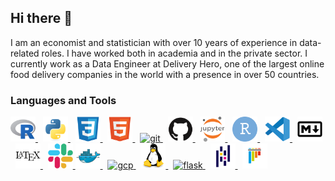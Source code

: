 ## Hi there 👋 

I am an economist and statistician with over 10 years of experience in data-related roles. I have worked both in academia and in the private sector. I currently work as a Data Engineer at Delivery Hero, one of the largest online food delivery companies in the world with a presence in over 50 countries.

<h3 align="left">Languages and Tools</h3>

<p align="left">
  <a href="https://cran.r-project.org/" target="_blank" rel="noreferrer">
    <img src="https://raw.githubusercontent.com/devicons/devicon/master/icons/r/r-original.svg" alt="r" width="40" height="40"/>
  </a>
  &nbsp;
  <a href="https://www.python.org" target="_blank" rel="noreferrer">
    <img src="https://raw.githubusercontent.com/devicons/devicon/master/icons/python/python-original.svg" alt="python" width="40" height="40"/>
  </a>
  &nbsp;
  <a href="https://www.w3schools.com/css/" target="_blank" rel="noreferrer">
    <img src="https://raw.githubusercontent.com/devicons/devicon/master/icons/css3/css3-original.svg" alt="css3" width="40" height="40"/>
  </a>
  &nbsp;
  <a href="https://www.w3.org/html/" target="_blank" rel="noreferrer">
    <img src="https://raw.githubusercontent.com/devicons/devicon/master/icons/html5/html5-original.svg" alt="html5" width="40" height="40"/>
  </a>
  &nbsp;
  <a href="https://git-scm.com/" target="_blank" rel="noreferrer">
    <img src="https://www.vectorlogo.zone/logos/git-scm/git-scm-icon.svg" alt="git" width="40" height="40"/>
  </a>
  &nbsp;
  <a href="https://github.com/" target="_blank" rel="noreferrer">
    <img src="https://raw.githubusercontent.com/devicons/devicon/master/icons/github/github-original.svg" alt="github" width="40" height="40"/>
  </a>
  &nbsp;
  <a href="https://jupyter.org/" target="_blank" rel="noreferrer">
    <img src="https://raw.githubusercontent.com/devicons/devicon/master/icons/jupyter/jupyter-original-wordmark.svg" alt="jupyter" width="40" height="40"/>
  </a>
  &nbsp;
  <a href="https://www.rstudio.com/" target="_blank" rel="noreferrer">
    <img src="https://raw.githubusercontent.com/devicons/devicon/master/icons/rstudio/rstudio-original.svg" alt="rstudio" width="40" height="40"/>
  </a>
  &nbsp;
  <a href="https://code.visualstudio.com/" target="_blank" rel="noreferrer">
    <img src="https://raw.githubusercontent.com/devicons/devicon/master/icons/vscode/vscode-original.svg" alt="vscode" width="40" height="40"/>
  </a>
  &nbsp;
  <a href="" target="_blank" rel="noreferrer">
    <img src="https://raw.githubusercontent.com/devicons/devicon/master/icons/markdown/markdown-original.svg" alt="markdown" width="40" height="40"/>
  </a>
  &nbsp;
  <a href="" target="_blank" rel="noreferrer">
    <img src="https://raw.githubusercontent.com/devicons/devicon/master/icons/latex/latex-original.svg" alt="latex" width="40" height="40"/>
  </a>
  &nbsp;
  <a href="https://slack.com/" target="_blank" rel="noreferrer">
    <img src="https://raw.githubusercontent.com/devicons/devicon/master/icons/slack/slack-original.svg" alt="slack" width="40" height="40"/>
  </a>
  <a href="https://www.docker.com/" target="_blank" rel="noreferrer">
    <img src="https://raw.githubusercontent.com/devicons/devicon/master/icons/docker/docker-original.svg" alt="docker" width="40" height="40"/>
  </a>
  &nbsp;
  <a href="https://cloud.google.com" target="_blank" rel="noreferrer">
    <img src="https://www.vectorlogo.zone/logos/google_cloud/google_cloud-icon.svg" alt="gcp" width="40" height="40"/>
  </a>
  &nbsp;
  <a href="https://www.linux.org/" target="_blank" rel="noreferrer">
    <img src="https://raw.githubusercontent.com/devicons/devicon/master/icons/linux/linux-original.svg" alt="linux" width="40" height="40"/>
  </a>
  &nbsp;
  <a href="https://flask.palletsprojects.com/" target="_blank" rel="noreferrer">
    <img src="https://www.vectorlogo.zone/logos/pocoo_flask/pocoo_flask-icon.svg" alt="flask" width="40" height="40"/>
  </a>
  &nbsp;
  <a href="https://pandas.pydata.org/" target="_blank" rel="noreferrer">
    <img src="https://raw.githubusercontent.com/devicons/devicon/master/icons/pandas/pandas-original.svg" alt="pandas" width="40" height="40"/>
  </a>
  &nbsp;
  <a href="https://docs.pytest.org/en/7.1.x/" target="_blank" rel="noreferrer">
    <img src="https://raw.githubusercontent.com/devicons/devicon/master/icons/pytest/pytest-original.svg" alt="pytest" width="40" height="40"/>
  </a>
</p>

<!--
<br>

<h3 align="left">Get in touch</h3>

<a href="https://danielczarnievicz.netlify.app/portfolio" fill="fe7a16" >
  <img align="left" width="22px" src="https://raw.githubusercontent.com/iconic/open-iconic/master/svg/globe.svg" />
</a>
<a href="https://twitter.com/daczarne" >
  <img align="left" width="22px" src="https://cdn.jsdelivr.net/npm/simple-icons@v3/icons/twitter.svg" />
</a>
<a href="https://www.linkedin.com/in/danielczarnievicz/" >
  <img align="left" width="22px" src="https://cdn.jsdelivr.net/npm/simple-icons@v3/icons/linkedin.svg" />
</a>
<a href="https://stackoverflow.com/users/5908830/daniel" >
  <img align="left" width="22px" src="https://cdn.jsdelivr.net/npm/simple-icons@v3/icons/stackoverflow.svg" style="color:FE7A16" />
</a>
-->
